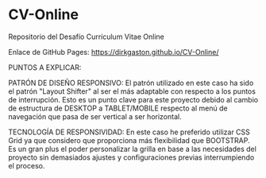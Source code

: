 # CV-Online
Repositorio del Desafío Currículum Vitae Online

Enlace de GitHub Pages: https://dirkgaston.github.io/CV-Online/

PUNTOS A EXPLICAR:

PATRÓN DE DISEÑO RESPONSIVO: El patrón utilizado en este caso ha sido el patrón "Layout Shifter" al ser el más adaptable con respecto a los puntos de interrupción. 
Esto es un punto clave para este proyecto debido al cambio de estructura de DESKTOP a TABLET/MOBILE respecto al menú de navegación que pasa de ser vertical a ser horizontal.

TECNOLOGÍA DE RESPONSIVIDAD: En este caso he preferido utilizar CSS Grid ya que considero que proporciona más flexibilidad que BOOTSTRAP. Es un gran plus el
poder personalizar la grilla en base a las necesidades del proyecto sin demasiados ajustes y configuraciones previas interrumpiendo el proceso.
